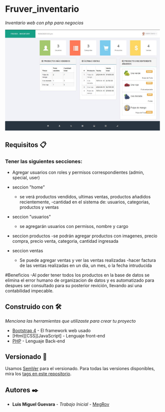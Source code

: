 # Fruver_inventario

_Inventario web con php para negocios_

![vista](Home.JPG)


## Requisitos 📋

### Tener las siguientes secciones:

- Agregar usuarios con roles y permisos correspondientes (admin, special, user)

- seccion "home"
    - se verá productos vendidos, ultimas ventas, productos añadidos recientemente, 
    -cantidad en el sistema de: usuarios, categorias, productos y ventas
- seccion "usuarios"
    - se agregarán usuarios con permisos, nombre y cargo
- seccion productos
    -se podrán agregar productos con imagenes, precio compra, precio venta, categoria, cantidad ingresada
- seccion ventas
    - Se puede agregar ventas y ver las ventas realizadas 
    -hacer factura de las ventas realizadas en un día, un mes, o la fecha intruducida
    
#Beneficios 
  -Al poder tener todos los productos en la base de datos se elimina el error humano de organizacion de datos y es automatizado 
  para despues ser consultado para su posterior revición, llevando así una contabilidad impecable.

## Construido con 🛠️

_Menciona las herramientas que utilizaste para crear tu proyecto_

* [Bootstrap 4](https://getbootstrap.com/) - El framework web usado
* [Html][CSS][JavaScript] - Lenguaje front-end
* [PHP](https://www.php.net/) - Lenguaje Back-end


## Versionado 📌

Usamos [SemVer](http://semver.org/) para el versionado. Para todas las versiones disponibles, mira los [tags en este repositorio](https://github.com/tu/proyecto/tags).

## Autores ✒️

* **Luis Miguel Guevara** - *Trabajo Inicial* - [MegRov](https://github.com/MegRov)


